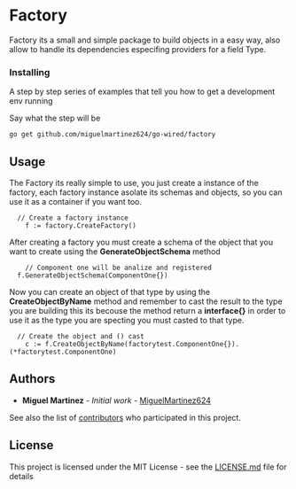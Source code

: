 # Factory

Factory its a small and simple package to build objects in a easy way, also allow to handle its dependencies especifing providers for a field Type.


### Installing

A step by step series of examples that tell you how to get a development env running

Say what the step will be

```
go get github.com/miguelmartinez624/go-wired/factory 
```


## Usage
The Factory its really simple to use, you just create a instance of the factory, each factory 
instance asolate its schemas and objects, so you can use it as a container if you want too.

```
  // Create a factory instance
	f := factory.CreateFactory()

```

After creating a factory you must create a schema of the object that you want to create using the 
**GenerateObjectSchema** method

```
	// Component one will be analize and registered
  f.GenerateObjectSchema(ComponentOne{})

```
Now you can create an object of that type by using the **CreateObjectByName** method and remember
to cast the result to the type you are building this its becouse the method return a **interface{}**
in order to use it as the type you are specting you must casted to that type.

```
  // Create the object and () cast
	c := f.CreateObjectByName(factorytest.ComponentOne{}).(*factorytest.ComponentOne)

```
## Authors

* **Miguel Martinez** - *Initial work* - [MiguelMartinez624](https://github.com/MiguelMartinez624)

See also the list of [contributors](https://github.com/your/project/contributors) who participated in this project.

## License

This project is licensed under the MIT License - see the [LICENSE.md](LICENSE.md) file for details


